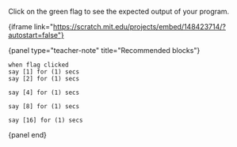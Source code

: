 Click on the green flag to see the expected output of your program.

{iframe link="https://scratch.mit.edu/projects/embed/148423714/?autostart=false"}

{panel type="teacher-note" title="Recommended blocks"}

```scratch:split:random
when flag clicked
say [1] for (1) secs
say [2] for (1) secs

say [4] for (1) secs

say [8] for (1) secs

say [16] for (1) secs
```

{panel end}
